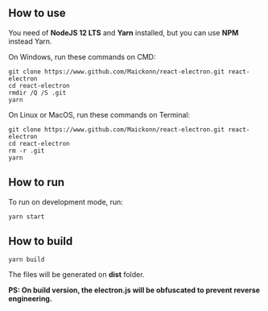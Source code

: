 ## How to use

You need of **NodeJS 12 LTS** and **Yarn** installed, but you can use **NPM** instead Yarn.

On Windows, run these commands on CMD:

    git clone https://www.github.com/Maickonn/react-electron.git react-electron
    cd react-electron
    rmdir /Q /S .git
    yarn

On Linux or MacOS, run these commands on Terminal:

    git clone https://www.github.com/Maickonn/react-electron.git react-electron
    cd react-electron
    rm -r .git
    yarn

## How to run
To run on development mode, run:

    yarn start


## How to build

    yarn build


The files will be generated on **dist** folder.

**PS: On build version, the electron.js will be obfuscated to prevent reverse engineering.**